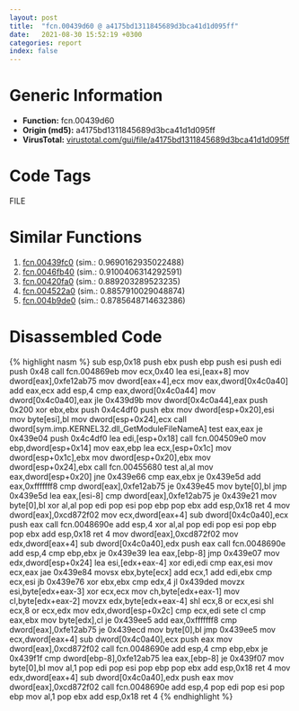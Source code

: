 ```yaml
---
layout: post
title:  "fcn.00439d60 @ a4175bd1311845689d3bca41d1d095ff"
date:   2021-08-30 15:52:19 +0300
categories: report
index: false
---
```


# Generic Information
- **Function:** fcn.00439d60
- **Origin (md5):** a4175bd1311845689d3bca41d1d095ff
- **VirusTotal:** [virustotal.com/gui/file/a4175bd1311845689d3bca41d1d095ff][virustotal_ref]

# Code Tags
<span class="tag" id="FILE">FILE</span>


# Similar Functions

1. [fcn.00439fc0][similar_1_ref] (sim.: 0.9690162935022488)
2. [fcn.0046fb40][similar_2_ref] (sim.: 0.9100406314292591)
3. [fcn.00420fa0][similar_3_ref] (sim.: 0.889203289523235)
4. [fcn.004522a0][similar_4_ref] (sim.: 0.8857910029048874)
5. [fcn.004b9de0][similar_5_ref] (sim.: 0.8785648714632386)


# Disassembled Code

{% highlight nasm %}
sub esp,0x18
push ebx
push ebp
push esi
push edi
push 0x48
call fcn.004869eb
mov ecx,0x40
lea esi,[eax+8]
mov dword[eax],0xfe12ab75
mov dword[eax+4],ecx
mov eax,dword[0x4c0a40]
add eax,ecx
add esp,4
cmp eax,dword[0x4c0a44]
mov dword[0x4c0a40],eax
jle 0x439d9b
mov dword[0x4c0a44],eax
push 0x200
xor ebx,ebx
push 0x4c4df0
push ebx
mov dword[esp+0x20],esi
mov byte[esi],bl
mov dword[esp+0x24],ecx
call dword[sym.imp.KERNEL32.dll_GetModuleFileNameA]
test eax,eax
je 0x439e04
push 0x4c4df0
lea edi,[esp+0x18]
call fcn.004509e0
mov ebp,dword[esp+0x14]
mov eax,ebp
lea ecx,[esp+0x1c]
mov dword[esp+0x1c],ebx
mov dword[esp+0x20],ebx
mov dword[esp+0x24],ebx
call fcn.00455680
test al,al
mov eax,dword[esp+0x20]
jne 0x439e66
cmp eax,ebx
je 0x439e5d
add eax,0xfffffff8
cmp dword[eax],0xfe12ab75
je 0x439e45
mov byte[0],bl
jmp 0x439e5d
lea eax,[esi-8]
cmp dword[eax],0xfe12ab75
je 0x439e21
mov byte[0],bl
xor al,al
pop edi
pop esi
pop ebp
pop ebx
add esp,0x18
ret 4
mov dword[eax],0xcd872f02
mov ecx,dword[eax+4]
sub dword[0x4c0a40],ecx
push eax
call fcn.0048690e
add esp,4
xor al,al
pop edi
pop esi
pop ebp
pop ebx
add esp,0x18
ret 4
mov dword[eax],0xcd872f02
mov edx,dword[eax+4]
sub dword[0x4c0a40],edx
push eax
call fcn.0048690e
add esp,4
cmp ebp,ebx
je 0x439e39
lea eax,[ebp-8]
jmp 0x439e07
mov edx,dword[esp+0x24]
lea esi,[edx+eax-4]
xor edi,edi
cmp eax,esi
mov ecx,eax
jae 0x439e84
movsx ebx,byte[ecx]
add ecx,1
add edi,ebx
cmp ecx,esi
jb 0x439e76
xor ebx,ebx
cmp edx,4
jl 0x439ded
movzx esi,byte[edx+eax-3]
xor ecx,ecx
mov ch,byte[edx+eax-1]
mov cl,byte[edx+eax-2]
movzx edx,byte[edx+eax-4]
shl ecx,8
or ecx,esi
shl ecx,8
or ecx,edx
mov edx,dword[esp+0x2c]
cmp ecx,edi
sete cl
cmp eax,ebx
mov byte[edx],cl
je 0x439ee5
add eax,0xfffffff8
cmp dword[eax],0xfe12ab75
je 0x439ecd
mov byte[0],bl
jmp 0x439ee5
mov ecx,dword[eax+4]
sub dword[0x4c0a40],ecx
push eax
mov dword[eax],0xcd872f02
call fcn.0048690e
add esp,4
cmp ebp,ebx
je 0x439f1f
cmp dword[ebp-8],0xfe12ab75
lea eax,[ebp-8]
je 0x439f07
mov byte[0],bl
mov al,1
pop edi
pop esi
pop ebp
pop ebx
add esp,0x18
ret 4
mov edx,dword[eax+4]
sub dword[0x4c0a40],edx
push eax
mov dword[eax],0xcd872f02
call fcn.0048690e
add esp,4
pop edi
pop esi
pop ebp
mov al,1
pop ebx
add esp,0x18
ret 4
{% endhighlight %}


[similar_1_ref]: /report/fcn.00439fc0@a4175bd1311845689d3bca41d1d095ff
[similar_2_ref]: /report/fcn.0046fb40@a4175bd1311845689d3bca41d1d095ff
[similar_3_ref]: /report/fcn.00420fa0@be7fba7cc724acf4ae2900d99e0fc9c3
[similar_4_ref]: /report/fcn.004522a0@a4175bd1311845689d3bca41d1d095ff
[similar_5_ref]: /report/fcn.004b9de0@1160595edb203a63cb2ca3ce2ff04f47
[virustotal_ref]: https://www.virustotal.com/gui/file/a4175bd1311845689d3bca41d1d095ff